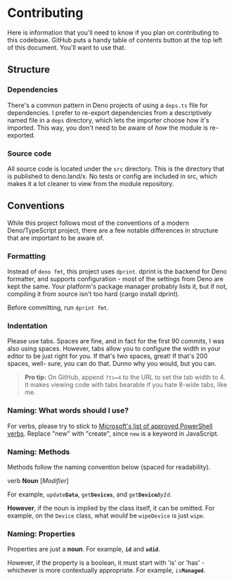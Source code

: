 # Contributing

Here is information that you'll need to know if you plan on contributing to this codebase. GitHub puts a handy table of contents button at the top left of this document. You'll want to use that.

## Structure

### Dependencies

There's a common pattern in Deno projects of using a `deps.ts` file for dependencies. I prefer to re-export dependencies from a descriptively named file in a `deps` directory, which lets the importer choose how it's imported. This way, you don't need to be aware of _how_ the module is re-exported.

### Source code

All source code is located under the `src` directory. This is the directory that is published to deno.land/x. No tests or config are included in src, which makes it a lot cleaner to view from the module repository.

## Conventions

While this project follows most of the conventions of a modern Deno/TypeScript project, there are a few notable differences in structure that are important to be aware of.

### Formatting

Instead of `deno fmt`, this project uses `dprint`. dprint is the backend for Deno formatter, and supports configuration - most of the settings from Deno are kept the same. Your platform's package manager probably lists it, but if not, compiling it from source isn't too hard (cargo install dprint).

Before committing, run `dprint fmt`.

### Indentation

Please use tabs. Spaces are fine, and in fact for the first 90 commits, I was also using spaces. However, tabs allow you to configure the width in your editor to be just right for you. If that's two spaces, great! If that's 200 spaces, well- sure, you can do that. Dunno why you would, but you can.

> **Pro tip:** On GitHub, append `?ts=4` to the URL to set the tab width to 4. It makes viewing code with tabs bearable if you hate 8-wide tabs, like me.

### Naming: What words should I use?

For verbs, please try to stick to [Microsoft's list of approved PowerShell verbs][verbs]. Replace "new" with "create", since `new` is a keyword in JavaScript.

[verbs]: https://docs.microsoft.com/en-us/powershell/scripting/developer/cmdlet/approved-verbs-for-windows-powershell-commands?view=powershell-7.1

### Naming: Methods

Methods follow the naming convention below (spaced for readability).

<!-- deno-fmt-ignore -->
verb **Noun** \[*Modifier*\]

<!-- deno-fmt-ignore -->
For example, <code>update**Data**</code>, <code>get**Devices**</code>, and
<code>get**Device***ById*</code>.

**However**, if the noun is implied by the class itself, it can be omitted. For example, on the `Device` class, what _would_ be `wipeDevice` is just `wipe`.

### Naming: Properties

<!-- deno-fmt-ignore -->
Properties are just a **noun**. For example, <code>**id**</code> and
<code>**udid**</code>.

<!-- deno-fmt-ignore -->
However, if the property is a boolean, it must start with 'is' or 'has' - whichever is
more contextually appropriate. For example, <code>is**Managed**</code>.
